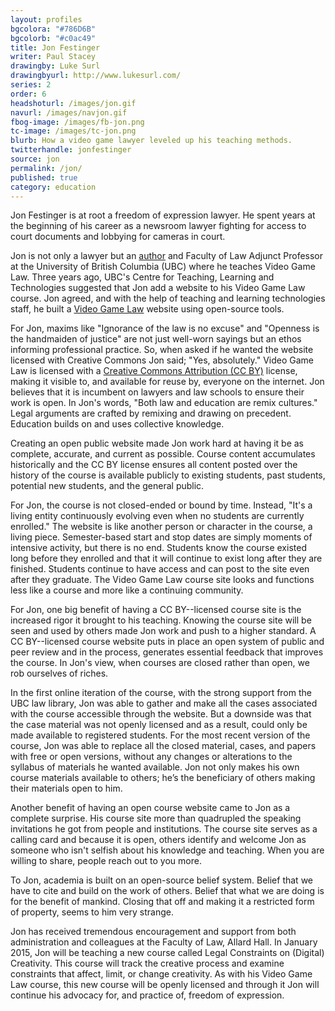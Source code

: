 ```yaml
---
layout: profiles
bgcolora: "#786D6B"
bgcolorb: "#c0ac49"
title: Jon Festinger
writer: Paul Stacey
drawingby: Luke Surl
drawingbyurl: http://www.lukesurl.com/
series: 2
order: 6
headshoturl: /images/jon.gif
navurl: /images/navjon.gif
fbog-image: /images/fb-jon.png
tc-image: /images/tc-jon.png
blurb: How a video game lawyer leveled up his teaching methods.
twitterhandle: jonfestinger
source: jon
permalink: /jon/
published: true
category: education
---
```


Jon Festinger is at root a freedom of expression lawyer. He spent years at the beginning of his career as a newsroom lawyer fighting for access to court documents and lobbying for cameras in court.

Jon is not only a lawyer but an [author](http://store.lexisnexis.ca/store/ca/catalog/booktemplate/productdetail.jsp?prodId=prd-cad-01004) and Faculty of Law Adjunct Professor at the University of British Columbia (UBC) where he teaches Video Game Law. Three years ago, UBC's Centre for Teaching, Learning and Technologies suggested that Jon add a website to his Video Game Law course. Jon agreed, and with the help of teaching and learning technologies staff, he built a [Video Game Law](http://videogame.law.ubc.ca/) website using open-source tools.

For Jon, maxims like "Ignorance of the law is no excuse" and "Openness is the handmaiden of justice" are not just well-worn sayings but an ethos informing professional practice. So, when asked if he wanted the website licensed with Creative Commons Jon said; "Yes, absolutely." Video Game Law is licensed with a [Creative Commons Attribution (CC BY)](http://creativecommons.org/licenses/by/4.0/) license, making it visible to, and available for reuse by, everyone on the internet. Jon believes that it is incumbent on lawyers and law schools to ensure their work is open. In Jon's words, "Both law and education are remix cultures." Legal arguments are crafted by remixing and drawing on precedent. Education builds on and uses collective knowledge.

Creating an open public website made Jon work hard at having it be as complete, accurate, and current as possible. Course content accumulates historically and the CC BY license ensures all content posted over the history of the course is available publicly to existing students, past students, potential new students, and the general public.

For Jon, the course is not closed-ended or bound by time. Instead, "It's a living entity continuously evolving even when no students are currently enrolled." The website is like another person or character in the course, a living piece. Semester-based start and stop dates are simply moments of intensive activity, but there is no end. Students know the course existed long before they enrolled and that it will continue to exist long after they are finished. Students continue to have access and can post to the site even after they graduate. The Video Game Law course site looks and functions less like a course and more like a continuing community.

For Jon, one big benefit of having a CC BY--licensed course site is the increased rigor it brought to his teaching. Knowing the course site will be seen and used by others made Jon work and push to a higher standard. A CC BY--licensed course website puts in place an open system of public and peer review and in the process, generates essential feedback that improves the course. In Jon's view, when courses are closed rather than open, we rob ourselves of riches.

In the first online iteration of the course, with the strong support from the UBC law library, Jon was able to gather and make all the cases associated with the course accessible through the website. But a downside was that the case material was not openly licensed and as a result, could only be made available to registered students. For the most recent version of the course, Jon was able to replace all the closed material, cases, and papers with free or open versions, without any changes or alterations to the syllabus of materials he wanted available. Jon not only makes his own course materials available to others; he’s the beneficiary of others making their materials open to him.

Another benefit of having an open course website came to Jon as a complete surprise. His course site more than quadrupled the speaking invitations he got from people and institutions. The course site serves as a calling card and because it is open, others identify and welcome Jon as someone who isn't selfish about his knowledge and teaching. When you are willing to share, people reach out to you more.

To Jon, academia is built on an open-source belief system. Belief that we have to cite and build on the work of others. Belief that what we are doing is for the benefit of mankind.  Closing that off and making it a restricted form of property, seems to him very strange. 

Jon has received tremendous encouragement and support from both administration and colleagues at the Faculty of Law, Allard Hall. In January 2015, Jon will be teaching a new course called Legal Constraints on (Digital) Creativity. This course will track the creative process and examine constraints that affect, limit, or change creativity. As with his Video Game Law course, this new course will be openly licensed and through it Jon will continue his advocacy for, and practice of, freedom of expression.